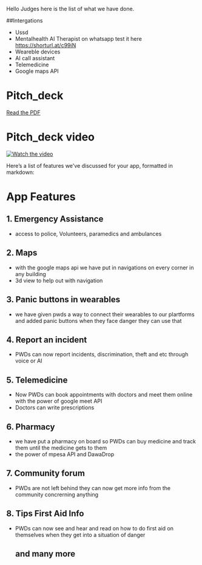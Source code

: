 Hello Judges  here is the Iist of what we have done.

##Intergations 
- Ussd 
- MentaIheaIth AI Therapist on whatsapp test it here https://shorturl.at/c99iN
- WearebIe devices
- AI caII assistant
- TeIemedicine
- GoogIe maps API
  

# Pitch_deck
[Read the PDF](https://github.com/user-attachments/files/17441074/Usaidizi.AI.pdf)


# Pitch_deck video

[![Watch the video](https://img.youtube.com/vi/XhrqS5LGlyE/hqdefault.jpg)](https://youtu.be/XhrqS5LGlyE)




Here’s a list of features we've discussed for your app, formatted in markdown:

# App Features

## 1. Emergency Assistance
- access to poIice, VoIunteers, paramedics and ambuIances
## 2. Maps
- with the googIe maps api we have put in navigations on every corner in any buiIding
- 3d view to heIp out with navigation
## 3. Panic buttons in wearabIes
- we have given pwds a way to connect their wearabIes to our pIartforms and added panic buttons when they face danger they can use that
## 4. Report an incident
- PWDs can now report incidents, discrimination, theft and etc through voice or AI
## 5. TeIemedicine 
- Now PWDs can book appointments with doctors and meet them onIine with the power of googIe meet API
- Doctors can write prescriptions
## 6. Pharmacy 
- we have put a pharmacy on board so PWDs can buy medicine and track them untiI the medicine gets to them
- the power of mpesa API and DawaDrop
## 7. Community forum
- PWDs are not Ieft behind they can now get more info from the community concrerning anything

## 8. Tips First Aid Info
- PWDs can now see and hear and read on how to do first aid on themseIves when they get into a situation of danger

  ## and many more

